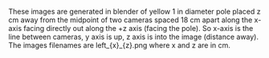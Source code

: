These images are generated in blender of yellow 1 in diameter pole placed z cm away from the midpoint of two cameras spaced 18 cm apart along the x-axis facing directly out along the +z axis (facing the pole).   So x-axis is the line between cameras, y axis is up, z axis is into the image (distance away). The images filenames are left_{x}_{z}.png where x and z are in cm.  